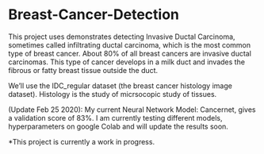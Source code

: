 # Breast-Cancer-Detection

This project uses demonstrates detecting Invasive Ductal Carcinoma, sometimes called infiltrating ductal carcinoma, which is the most common type of breast cancer. About 80% of all breast cancers are invasive ductal carcinomas. This type of cancer develops in a milk duct and invades the fibrous or fatty breast tissue outside the duct. 

We’ll use the IDC_regular dataset (the breast cancer histology image dataset). Histology is the study of micrsocopic study of tissues.

(Update Feb 25 2020): My current Neural Network Model: Cancernet, gives a validation score of 83%. I am currently testing different models, hyperparameters on google Colab and will update the results soon.

*This project is currently a work in progress.
